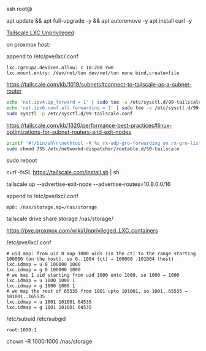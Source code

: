 ssh root@<tailscale-ip>

apt update && apt full-upgrade -y && apt autoremove -y
apt install curl -y

[Tailscale LXC Unprivileged](https://tailscale.com/kb/1130/lxc-unprivileged)

on proxmox host:

append to /etc/pve/lxc/<tailscale-lxc-id>.conf

```
lxc.cgroup2.devices.allow: c 10:200 rwm
lxc.mount.entry: /dev/net/tun dev/net/tun none bind,create=file
```

https://tailscale.com/kb/1019/subnets#connect-to-tailscale-as-a-subnet-router

```sh
echo 'net.ipv4.ip_forward = 1' | sudo tee -a /etc/sysctl.d/99-tailscale.conf
echo 'net.ipv6.conf.all.forwarding = 1' | sudo tee -a /etc/sysctl.d/99-tailscale.conf
sudo sysctl -p /etc/sysctl.d/99-tailscale.conf
```

https://tailscale.com/kb/1320/performance-best-practices#linux-optimizations-for-subnet-routers-and-exit-nodes

```sh
printf '#!/bin/sh\n\nethtool -K %s rx-udp-gro-forwarding on rx-gro-list off \n' "$(ip -o route get 8.8.8.8 | cut -f 5 -d " ")" | sudo tee /etc/networkd-dispatcher/routable.d/50-tailscale
sudo chmod 755 /etc/networkd-dispatcher/routable.d/50-tailscale
```

sudo reboot

curl -fsSL https://tailscale.com/install.sh | sh

tailscale up --advertise-exit-node --advertise-routes=10.8.0.0/16


append to /etc/pve/lxc/<tailscale-lxc-id>.conf
```
mp0: /nas/storage,mp=/nas/storage
```

tailscale drive share storage /nas/storage/

https://pve.proxmox.com/wiki/Unprivileged_LXC_containers

/etc/pve/lxc/<tailscale-lxc-id>.conf
```
# uid map: from uid 0 map 1000 uids (in the ct) to the range starting 100000 (on the host), so 0..1004 (ct) → 100000..101004 (host)
lxc.idmap = u 0 100000 1000
lxc.idmap = g 0 100000 1000
# we map 1 uid starting from uid 1000 onto 1000, so 1000 → 1000
lxc.idmap = u 1000 1000 1
lxc.idmap = g 1000 1000 1
# we map the rest of 65535 from 1001 upto 101001, so 1001..65535 → 101001..165535
lxc.idmap = u 1001 101001 64535
lxc.idmap = g 1001 101001 64535
```

/etc/subuid
/etc/subgid
```
root:1000:1
```

chown -R 1000:1000 /nas/storage
